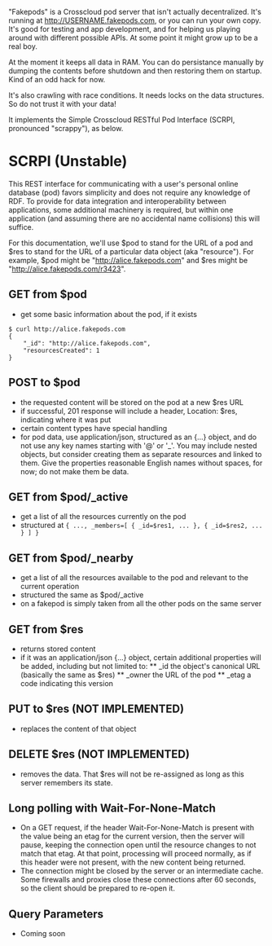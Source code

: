 "Fakepods" is a Crosscloud pod server that isn't actually
decentralized.  It's running at http://USERNAME.fakepods.com, or you
can run your own copy. It's good for testing and app development, and
for helping us playing around with different possible APIs.  At some
point it might grow up to be a real boy.

At the moment it keeps all data in RAM.  You can do persistance
manually by dumping the contents before shutdown and then restoring
them on startup.   Kind of an odd hack for now.

It's also crawling with race conditions.  It needs locks on the data
structures.  So do not trust it with your data!

It implements the Simple Crosscloud RESTful Pod Interface (SCRPI,
pronounced "scrappy"), as below.


SCRPI (Unstable)
================

This REST interface for communicating with a user's personal online
database (pod) favors simplicity and does not require any knowledge of
RDF.  To provide for data integration and interoperability between
applications, some additional machinery is required, but within one
application (and assuming there are no accidental name collisions)
this will suffice.

For this documentation, we'll use $pod to stand for the URL of a pod
and $res to stand for the URL of a particular data object (aka
"resource").  For example, $pod might be "http://alice.fakepods.com"
and $res might be "http://alice.fakepods.com/r3423".


GET from $pod
-------------

* get some basic information about the pod, if it exists

```shell
$ curl http://alice.fakepods.com
{
    "_id": "http://alice.fakepods.com",
    "resourcesCreated": 1
}
```

POST to $pod
------------

* the requested content will be stored on the pod at a new $res URL
* if successful, 201 response will include a header, Location: $res, indicating where it was put 
* certain content types have special handling
* for pod data, use application/json, structured as an {...} object, and do not use any key names starting with '@' or '_'.  You may include nested objects, but consider creating them as separate resources and linked to them.  Give the properties reasonable English names without spaces, for now; do not make them be data.

GET from $pod/_active
---------------------

* get a list of all the resources currently on the pod
* structured at ```{ ..., _members=[ { _id=$res1, ... }, { _id=$res2, ... } ] }```

GET from $pod/_nearby
---------------------

* get a list of all the resources available to the pod and relevant to the current operation
* structured the same as $pod/_active
* on a fakepod is simply taken from all the other pods on the same server

GET from $res
-------------

* returns stored content
* if it was an application/json {...} object, certain additional properties will be added, including but not limited to:
** _id the object's canonical URL (basically the same as $res)
** _owner the URL of the pod
** _etag a code indicating this version

PUT to $res  (NOT IMPLEMENTED)
------------------------------

* replaces the content of that object

DELETE $res (NOT IMPLEMENTED)
-----------------------------

* removes the data.   That $res will not be re-assigned as long as this server remembers its state.

Long polling with Wait-For-None-Match
-------------------------------------

* On a GET request, if the header Wait-For-None-Match is present with the value being an etag for the current version, then the server will pause, keeping the connection open until the resource changes to not match that etag.  At that point, processing will proceed normally, as if this header were not present, with the new content being returned.
* The connection might be closed by the server or an intermediate cache.  Some firewalls and proxies close these connections after 60 seconds, so the client should be prepared to re-open it.

Query Parameters
----------------

* Coming soon
